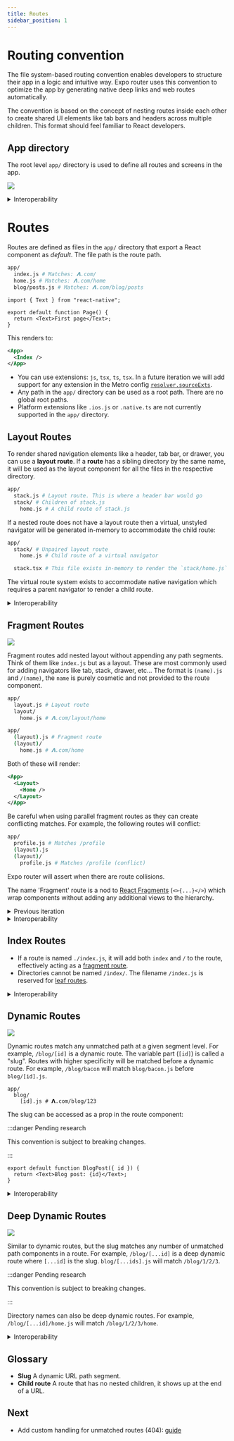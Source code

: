 ```yaml
---
title: Routes
sidebar_position: 1
---
```


# Routing convention

The file system-based routing convention enables developers to structure their app in a logic and intuitive way. Expo router uses this convention to optimize the app by generating native deep links and web routes automatically.

The convention is based on the concept of nesting routes inside each other to create shared UI elements like tab bars and headers across multiple children. This format should feel familiar to React developers.

## App directory

The root level `app/` directory is used to define all routes and screens in the app.

![](./assets/main.png)

<details>
  <summary>Interoperability</summary>

The app directory name could be customizable in the future, but that's not a priority as of now.

- The `app/` directory is similar to the:
- `app/routes/` directory in [Remix](https://remix.run/docs/en/v1/guides/routing#defining-routes).
- `pages/` directory in [Next.js](https://nextjs.org/docs/basic-features/pages).
- `src/routes/` directory in [SvelteKit](https://kit.svelte.dev/docs/routing).
- `app/` directory in the [Next.js layouts RFC](https://nextjs.org/blog/layouts-rfc#introducing-the-app-directory).

The entry file for classic Expo apps is `App.js`, the Expo config file is `app.json` (or `app.config.js`), and the Expo conference is called **App.js conf** so to keep things relatively consistent, the root directory is called `app/`. Luckily, most web frameworks are also using `app/` so it aligns well. This does mean you'll need a monorepo if you want to use Expo and another framework in the same repo.

</details>

# Routes

Routes are defined as files in the `app/` directory that export a React component as _default_. The file path is the route path.

```sh
app/
  index.js # Matches: 𝝠.com/
  home.js # Matches: 𝝠.com/home
  blog/posts.js # Matches: 𝝠.com/blog/posts
```

```tsx title=app/index.js
import { Text } from "react-native";

export default function Page() {
  return <Text>First page</Text>;
}
```

This renders to:

```xml
<App>
  <Index />
</App>
```

- You can use extensions: `js`, `tsx`, `ts`, `tsx`. In a future iteration we will add support for any extension in the Metro config [`resolver.sourceExts`](https://facebook.github.io/metro/docs/configuration#sourceexts).
- Any path in the `app/` directory can be used as a root path. There are no global root paths.
- Platform extensions like `.ios.js` or `.native.ts` are not currently supported in the `app/` directory.

## Layout Routes

To render shared navigation elements like a header, tab bar, or drawer, you can use a **layout route**.
If a **route** has a sibling directory by the same name, it will be used as the layout component for all the files in the respective directory.

```sh
app/
  stack.js # Layout route. This is where a header bar would go
  stack/ # Children of stack.js
    home.js # A child route of stack.js
```

If a nested route does not have a layout route then a virtual, unstyled navigator will be generated in-memory to accommodate the child route:

```sh
app/
  stack/ # Unpaired layout route
    home.js # Child route of a virtual navigator

  stack.tsx # This file exists in-memory to render the `stack/home.js` route. Creating this file will override the in-memory route
```

The virtual route system exists to accommodate native navigation which requires a parent navigator to render a child route.

<details>
  <summary>Interoperability</summary>

Nested routes are used to implement nested navigation in [React Navigation](https://reactnavigation.org/docs/nesting-navigators).

This convention is analogous to [nested routing](https://remix.run/docs/en/v1/guides/routing#what-is-nested-routing) (same format) in Remix.
Layout routes are also similar to `pages/_app.js` in Next.js.

</details>

## Fragment Routes

![](./assets/fragment-routes.png)

Fragment routes add nested layout without appending any path segments. Think of them like `index.js` but as a layout. These are most commonly used for adding navigators like tab, stack, drawer, etc... The format is `(name).js` and `/(name)`, the `name` is purely cosmetic and not provided to the route component.

```sh
app/
  layout.js # Layout route
  layout/
    home.js # 𝝠.com/layout/home

app/
  (layout).js # Fragment route
  (layout)/
    home.js # 𝝠.com/home
```

Both of these will render:

```xml
<App>
  <Layout>
    <Home />
  </Layout>
</App>
```

Be careful when using parallel fragment routes as they can create conflicting matches. For example, the following routes will conflict:

```sh
app/
  profile.js # Matches /profile
  (layout).js
  (layout)/
    profile.js # Matches /profile (conflict)
```

Expo router will assert when there are route collisions.

The name 'Fragment' route is a nod to [React Fragments](https://reactjs.org/docs/fragments.html) (`<>{...}</>`) which wrap components without adding any additional views to the hierarchy.

<details>
  <summary>Previous iteration</summary>

We originally considered using `index/` instead of `(index)/` since the leaf variation is automatically collapsed. This was rejected because `/index/index` was not a valid path for fragments but it was for leaf routes. Theoretically we should also be able to support multiple fragments in a single directory for swapping parent layouts.

</details>

<details>
  <summary>Interoperability</summary>

The Fragment convention is similar to:

- Groups in [SvelteKit](https://kit.svelte.dev/docs/advanced-routing#advanced-layouts-group) (`(group)`).
- [pathless layout routes](https://remix.run/docs/en/v1/guides/routing#pathless-layout-routes) in Remix (`__group`)
- [Route Groups](https://nextjs.org/blog/layouts-rfc#route-groups) in the upcoming Next.js layouts RFC (`(group)`).

</details>

## Index Routes

- If a route is named `./index.js`, it will add both `index` and `/` to the route, effectively acting as a [fragment route](#fragment-routes).
- Directories cannot be named `/index/`. The filename `/index.js` is reserved for [leaf routes](#leaf-routes).

<details>
  <summary>Interoperability</summary>

Index routes are based on the original `index.html` system from the Tim Berners-Lee/Apache HTTP Server days.

</details>

## Dynamic Routes

![](./assets/dynamic-routes.png)

Dynamic routes match any unmatched path at a given segment level. For example, `/blog/[id]` is a dynamic route. The variable part (`[id]`) is called a "slug". Routes with higher specificity will be matched before a dynamic route. For example, `/blog/bacon` will match `blog/bacon.js` before `blog/[id].js`.

```
app/
  blog/
    [id].js # 𝝠.com/blog/123
```

The slug can be accessed as a prop in the route component:

:::danger Pending research

This convention is subject to breaking changes.

:::

```tsx title=app/blog/[id].js
export default function BlogPost({ id }) {
  return <Text>Blog post: {id}</Text>;
}
```

<details>
  <summary>Interoperability</summary>

> By [popular demand](https://twitter.com/Baconbrix/status/1567538444246589441), the dynamic routes pattern is based on the [Next.js dynamic routes](https://nextjs.org/docs/routing/dynamic-routes) system.

There are a couple different ways to implement dynamic routes, here are some existing formats:

| Format              | Framework |
| ------------------- | --------- |
| `/blog/[id].js`     | Next.js   |
| `/blog/[id].svelte` | SvelteKit |
| `/blog/$id.js`      | Remix     |

**Related**

- [Remix](https://remix.run/docs/en/v1/routing/file-system-routing)
- [`react-router`](https://reactrouter.com/web/guides/quick-start)
- [Next.js layouts RFC, pt. 1](https://nextjs.org/blog/layouts-rfc)

</details>

## Deep Dynamic Routes

![](./assets/deep-dynamic-roots.png)

Similar to dynamic routes, but the slug matches any number of unmatched path components in a route. For example, `/blog/[...id]` is a deep dynamic route where `[...id]` is the slug. `blog/[...ids].js` will match `/blog/1/2/3`.

:::danger Pending research

This convention is subject to breaking changes.

:::

Directory names can also be deep dynamic routes. For example, `/blog/[...id]/home.js` will match `/blog/1/2/3/home`.

<details>
  <summary>Interoperability</summary>

Deep dynamic routes are functionally analogous to the 'optional catch-all dynamic routes' (`[[...id]].js`) feature from Next.js but the syntax is the same as the 'required catch-all dynamic routes'. Unlike Next.js which has a separate syntax for matching everything except `/`, Expo uses the same syntax for both. If you want to match everything except index, you can add an `index.js` file that has custom handling or you could simply handle the slug differently. We also reserve the term **catch** for error handling.

The convention is also similar to splats in Remix.

</details>

## Glossary

- **Slug** A dynamic URL path segment.
- **Child route** A route that has no nested children, it shows up at the end of a URL.

## Next

- Add custom handling for unmatched routes (404): [guide](unmatched.md)
